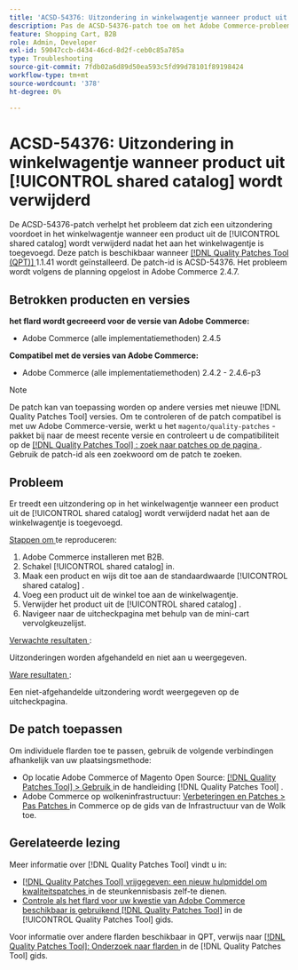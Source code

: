 ```yaml
---
title: 'ACSD-54376: Uitzondering in winkelwagentje wanneer product uit [!UICONTROL shared catalog] wordt verwijderd'
description: Pas de ACSD-54376-patch toe om het Adobe Commerce-probleem op te lossen, waarbij een uitzondering optreedt in het winkelwagentje wanneer een product uit de [!UICONTROL shared catalog] wordt verwijderd nadat het aan het winkelwagentje is toegevoegd.
feature: Shopping Cart, B2B
role: Admin, Developer
exl-id: 59047ccb-d434-46cd-8d2f-ceb0c85a785a
type: Troubleshooting
source-git-commit: 7fdb02a6d89d50ea593c5fd99d78101f89198424
workflow-type: tm+mt
source-wordcount: '378'
ht-degree: 0%

---
```


# ACSD-54376: Uitzondering in winkelwagentje wanneer product uit [!UICONTROL shared catalog] wordt verwijderd

De ACSD-54376-patch verhelpt het probleem dat zich een uitzondering voordoet in het winkelwagentje wanneer een product uit de [!UICONTROL shared catalog] wordt verwijderd nadat het aan het winkelwagentje is toegevoegd. Deze patch is beschikbaar wanneer [[!DNL Quality Patches Tool (QPT)] ](https://experienceleague.adobe.com/en/docs/commerce-operations/tools/quality-patches-tool/quality-patches-tool-to-self-serve-quality-patches) 1.1.41 wordt geïnstalleerd. De patch-id is ACSD-54376. Het probleem wordt volgens de planning opgelost in Adobe Commerce 2.4.7.

## Betrokken producten en versies

**het flard wordt gecreeerd voor de versie van Adobe Commerce:**

* Adobe Commerce (alle implementatiemethoden) 2.4.5

**Compatibel met de versies van Adobe Commerce:**

* Adobe Commerce (alle implementatiemethoden) 2.4.2 - 2.4.6-p3

>[!NOTE]
>
>De patch kan van toepassing worden op andere versies met nieuwe [!DNL Quality Patches Tool] versies. Om te controleren of de patch compatibel is met uw Adobe Commerce-versie, werkt u het `magento/quality-patches` -pakket bij naar de meest recente versie en controleert u de compatibiliteit op de [[!DNL Quality Patches Tool] : zoek naar patches op de pagina ](https://experienceleague.adobe.com/tools/commerce-quality-patches/index.html) . Gebruik de patch-id als een zoekwoord om de patch te zoeken.

## Probleem

Er treedt een uitzondering op in het winkelwagentje wanneer een product uit de [!UICONTROL shared catalog] wordt verwijderd nadat het aan de winkelwagentje is toegevoegd.

<u> Stappen om </u> te reproduceren:

1. Adobe Commerce installeren met B2B.
1. Schakel [!UICONTROL shared catalog] in.
1. Maak een product en wijs dit toe aan de standaardwaarde [!UICONTROL shared catalog] .
1. Voeg een product uit de winkel toe aan de winkelwagentje.
1. Verwijder het product uit de [!UICONTROL shared catalog] .
1. Navigeer naar de uitcheckpagina met behulp van de mini-cart vervolgkeuzelijst.

<u> Verwachte resultaten </u>:

Uitzonderingen worden afgehandeld en niet aan u weergegeven.

<u> Ware resultaten </u>:

Een niet-afgehandelde uitzondering wordt weergegeven op de uitcheckpagina.

## De patch toepassen

Om individuele flarden toe te passen, gebruik de volgende verbindingen afhankelijk van uw plaatsingsmethode:

* Op locatie Adobe Commerce of Magento Open Source: [[!DNL Quality Patches Tool] > Gebruik ](/help/tools/quality-patches-tool/usage.md) in de handleiding [!DNL Quality Patches Tool] .
* Adobe Commerce op wolkeninfrastructuur: [ Verbeteringen en Patches > Pas Patches ](https://experienceleague.adobe.com/docs/commerce-cloud-service/user-guide/develop/upgrade/apply-patches.html) in Commerce op de gids van de Infrastructuur van de Wolk toe.

## Gerelateerde lezing

Meer informatie over [!DNL Quality Patches Tool] vindt u in:

* [[!DNL Quality Patches Tool]  vrijgegeven: een nieuw hulpmiddel om kwaliteitspatches ](https://experienceleague.adobe.com/en/docs/commerce-operations/tools/quality-patches-tool/quality-patches-tool-to-self-serve-quality-patches) in de steunkennisbasis zelf-te dienen.
* [ Controle als het flard voor uw kwestie van Adobe Commerce beschikbaar is gebruikend  [!DNL Quality Patches Tool]](/help/tools/quality-patches-tool/patches-available-in-qpt/check-patch-for-magento-issue-with-magento-quality-patches.md) in de [!UICONTROL Quality Patches Tool] gids.


Voor informatie over andere flarden beschikbaar in QPT, verwijs naar [[!DNL Quality Patches Tool]: Onderzoek naar flarden ](https://experienceleague.adobe.com/tools/commerce-quality-patches/index.html) in de [!DNL Quality Patches Tool] gids.
